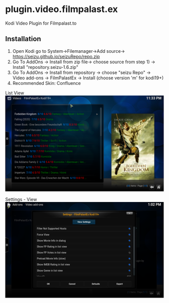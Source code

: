 # plugin.video.filmpalast.ex
Kodi Video Plugin for Filmpalast.to

Installation
------------
1) Open Kodi go to System->Filemanager->Add source-> https://seizu.github.io/seizuRepo/repo.zip
2) Go To AddOns -> Install from zip file-> choose source from step 1) -> Install "repository.seizu-1.6.zip"
3) Go To AddOns -> Install from repository -> choose "seizu Repo" -> Video add-ons -> FilmPalastEx -> Install (choose version 'm' for kodi19+)
4) Recommended Skin: Confluence

List View
![liest view](https://raw.githubusercontent.com/seizu/plugin.video.filmpalast.ex/main/screenshot.png)

Settings - View
![settings](https://raw.githubusercontent.com/seizu/plugin.video.filmpalast.ex/main/screenshot_settings.png)
